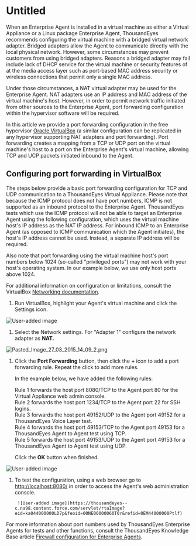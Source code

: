 # Untitled

When an Enterprise Agent is installed in a virtual machine as either a Virtual Appliance or a Linux package Enterprise Agent, ThousandEyes recommends configuring the virtual machine with a bridged virtual network adapter.  Bridged adapters allow the Agent to communicate directly with the local physical network. However, some circumstances may prevent customers from using bridged adapters.  Reasons a bridged adapter may fail include lack of DHCP service for the virtual machine or security features of at the media access layer such as port-based MAC address security or wireless connections that permit only a single MAC address.

 Under those circumstances, a NAT virtual adapter may be used for the Enterprise Agent. NAT adapters use an IP address and MAC address of the virtual machine's host. However, in order to permit network traffic initiated from other sources to the Enterprise Agent, port forwarding configuration within the hypervisor software will be required.

In this article we provide a port forwarding configuration in the free hypervisor [Oracle VirtualBox](https://www.virtualbox.org/) \(a similar configuration can be replicated in any hypervisor supporting NAT adapters and port forwarding\). Port forwarding creates a mapping from a TCP or UDP port on the virtual machine's host to a port on the Enterprise Agent's virtual machine, allowing TCP and UCP packets initiated inbound to the Agent.

## Configuring port forwarding in VirtualBox

The steps below provide a basic port forwarding configuration for TCP and UDP communication to a ThousandEyes Virtual Appliance. Please note that because the ICMP protocol does not have port numbers, ICMP is not supported as an inbound protocol to the Enterprise Agent.  ThousandEyes tests which use the ICMP protocol will not be able to target an Enterprise Agent using the following configuration, which uses the virtual machine host's IP address as the NAT IP address. For inbound ICMP to an Enterprise Agent \(as opposed to ICMP communication which the Agent initiates\), the host's IP address cannot be used. Instead, a separate IP address will be required.

 Also note that port forwarding using the virtual machine host's port numbers below 1024 \(so-called "privileged ports"\) may not work with your host's operating system. In our example below, we use only host ports above 1024.

 For additional information on configuration or limitations, consult the VirtualBox [Networking documentation](https://www.virtualbox.org/manual/ch06.html).

1. Run VirtualBox, highlight your Agent's virtual machine and click the Settings icon.

![User-added image](https://thousandeyes--c.na98.content.force.com/servlet/rtaImage?eid=ka044000000LD7p&feoid=00NE0000006OT0r&refid=0EM44000000Ptlk)

1. Select the Network settings.  For "Adapter 1" configure the network adapter as **NAT.**

![Pasted\_Image\_27\_03\_2015\_14\_09\_2.png](https://thousandeyes--c.na98.content.force.com/servlet/rtaImage?eid=ka044000000LD7p&feoid=00NE0000006OT0r&refid=0EM44000000Ptkm)

1. Click the **Port Forwarding** button, then click the **+** icon to add a port forwarding rule.  Repeat the click to add more rules.

   In the example below, we have added the following rules:

    Rule 1 forwards the host port 8080/TCP to the Agent port 80 for the Virtual Appliance web admin console.  
    Rule 2 forwards the host port 1234/TCP to the Agent port 22 for SSH logins.  
    Rule 3 forwards the host port 49152/UDP to the Agent port 49152 for a ThousandEyes Voice Layer test.  
    Rule 4 forwards the host port 49153/TCP to the Agent port 49153 for a ThousandEyes Agent to Agent test using TCP.  
    Rule 5 forwards the host port 49153/UDP to the Agent port 49153 for a ThousandEyes Agent to Agent test using UDP.

    Click the **OK** button when finished.

![User-added image](https://thousandeyes--c.na98.content.force.com/servlet/rtaImage?eid=ka044000000LD7p&feoid=00NE0000006OT0r&refid=0EM44000000Ptkr)

1. To test the configuration, using a web browser go to [http://localhost:8080/](http://localhost:8080/#/) in order to access the Agent's web administration console.

        ![User-added image](https://thousandeyes--c.na98.content.force.com/servlet/rtaImage?eid=ka044000000LD7p&feoid=00NE0000006OT0r&refid=0EM44000000Ptlf)  
 For more information about port numbers used by ThousandEyes Enterprise Agents for tests and other functions, consult the ThousandEyes Knowledge Base article [Firewall configuration for Enterprise Agents](/PublicArticlePage?articleIdParam=kA044000000CnBtCAK).

